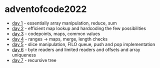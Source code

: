 # adventofcode2022

* [day 1](day1) - essentially array manipulation, reduce, sum
* [day 2](day2) - efficient map lookup and hardcoding the few possibilities
* [day 3](day3) - codepoints, maps, common values
* [day 4](day4) - ranges -> maps, merge, length checks
* [day 5](day5) - slice manipulation, FILO queue, push and pop implementation 
* [day 6](day6) - byte readers and limited readers and offsets and array uniqueness
* [day 7](day7) - recursive tree
